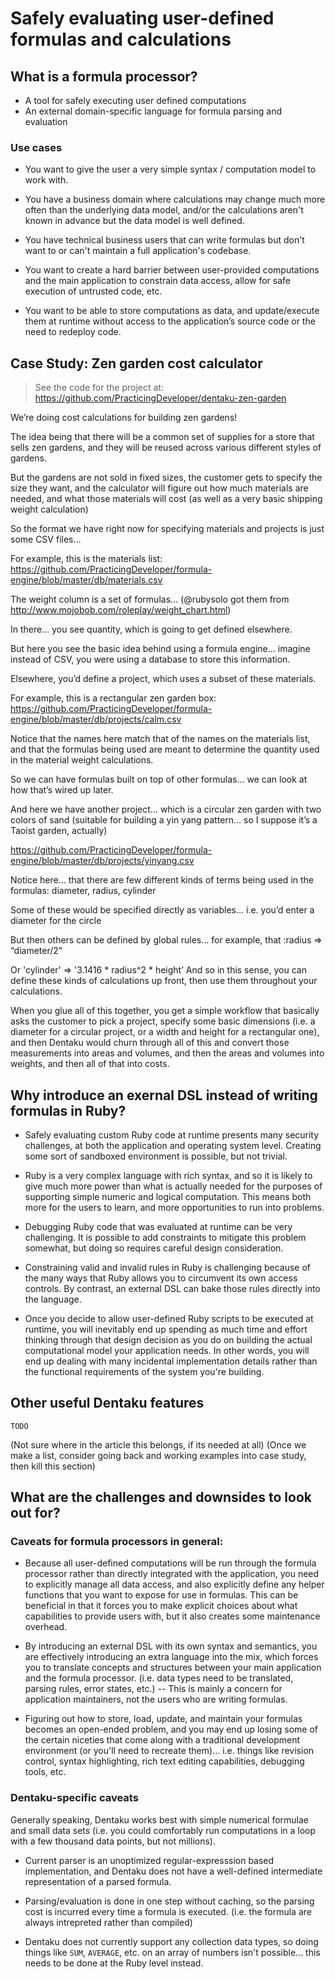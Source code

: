 # Safely evaluating user-defined formulas and calculations


## What is a formula processor?

* A tool for safely executing user defined computations
* An external domain-specific language for formula parsing and evaluation

### Use cases

* You want to give the user a very simple syntax / computation model to work with.

* You have a business domain where calculations may change much more often than the underlying data model, and/or the calculations aren't known in advance but the data model is well defined.

* You have technical business users that can write formulas but don't want to or can't maintain a full application's codebase.

* You want to create a hard barrier between user-provided computations and the main application to constrain data access, allow for safe execution of untrusted code, etc.

* You want to be able to store computations as data,  and update/execute them at runtime without access to the application’s source code or the need to redeploy code.

## Case Study: Zen garden cost calculator

> See the code for the project at: https://github.com/PracticingDeveloper/dentaku-zen-garden

We’re doing cost calculations for building zen gardens!

The idea being that there will be a common set of supplies for a store that sells zen gardens, and they will be reused across various different styles of gardens.

But the gardens are not sold in fixed sizes, the customer gets to specify the size they want, and the calculator will figure out how much materials are needed, and what those materials will cost (as well as a very basic shipping weight calculation)

So the format we have right now for specifying materials and projects is just some CSV files…

For example, this is the materials list: https://github.com/PracticingDeveloper/formula-engine/blob/master/db/materials.csv

The weight column is a set of formulas… (@rubysolo got them from http://www.mojobob.com/roleplay/weight_chart.html)

In there… you see quantity, which is going to get defined elsewhere.

But here you see the basic idea behind using a formula engine… imagine instead of CSV, you were using a database to store this information.

Elsewhere, you’d define a project, which uses a subset of these materials.

For example, this is a rectangular zen garden box: https://github.com/PracticingDeveloper/formula-engine/blob/master/db/projects/calm.csv

Notice that the names here match that of the names on the materials list, and that the formulas being used are meant to determine the quantity used in the material weight calculations.

So we can have formulas built on top of other formulas… we can look at how that’s wired up later.

And here we have another project… which is a circular zen garden with two colors of sand (suitable for building a yin yang pattern… so I suppose it’s a Taoist garden, actually)

https://github.com/PracticingDeveloper/formula-engine/blob/master/db/projects/yinyang.csv

Notice here… that there are few different kinds of terms being used in the formulas: diameter, radius, cylinder

Some of these would be specified directly as variables… i.e. you’d enter a diameter for the circle

But then others can be defined by global rules… for example, that :radius => “diameter/2"

Or 'cylinder' => '3.1416 * radius^2 * height’ And so in this sense, you can define these kinds of calculations up front, then use them throughout your calculations.

When you glue all of this together, you get a simple workflow that basically asks the customer to pick a project, specify some basic dimensions (i.e. a diameter for a circular project, or a width and height for a rectangular one), and then Dentaku would churn through all of this and convert those measurements into areas and volumes, and then the areas and volumes into weights, and then all of that into costs.

## Why introduce an exernal DSL instead of writing formulas in Ruby?

* Safely evaluating custom Ruby code at runtime presents many security challenges,  at both the application and operating system level. Creating some sort of sandboxed environment is possible, but not trivial.

*  Ruby is a very complex language with rich syntax, and so it is likely to give much more power than what is actually needed for the purposes of supporting simple numeric and logical computation. This means both more for the users to learn, and more opportunities to run into problems.

* Debugging Ruby code that was evaluated at runtime can be very challenging. It is possible to add constraints to mitigate this problem somewhat, but doing so requires careful design consideration.

* Constraining valid and invalid rules in Ruby is challenging because of the many ways that Ruby allows you to circumvent its own access controls. By contrast, an external DSL can bake those rules directly into the language.

* Once you decide to allow user-defined Ruby scripts to be executed at runtime, you will inevitably end up spending as much time and effort thinking through that design decision as you do on building the actual computational model your application needs. In other words, you will end up dealing with many incidental implementation details rather than the functional requirements of the system you're building.

## Other useful Dentaku features

`TODO`

(Not sure where in the article this belongs, if its needed at all)
(Once we make a list, consider going back and working examples into case study, then kill this section)

## What are the challenges and downsides to look out for?

### Caveats for formula processors in general:

* Because all user-defined computations will be run through the formula processor rather than directly integrated with the application, you need to explicitly manage all data access, and also explicitly define any helper functions that you want to expose for use in formulas. This can be beneficial in that it forces you to make explicit choices about what capabilities to provide users with, but it also creates some maintenance overhead.

* By introducing an external DSL with its own syntax and semantics, you are effectively introducing an extra language into the mix, which forces you to translate concepts and structures between your main application and the formula processor. (i.e. data types need to be translated, parsing rules, error states, etc.) -- This is mainly a concern for application maintainers, not the users who are writing formulas.

* Figuring out how to store, load, update, and maintain your formulas becomes an open-ended problem, and you may end up losing some of the certain niceties that come along with a traditional development environment (or you'll need to recreate them)... i.e. things like revision control, syntax highlighting, rich text editing capabilities, debugging tools, etc. 

### Dentaku-specific caveats

Generally speaking, Dentaku works best with simple numerical formulae and small data sets (i.e. you could comfortably run computations in a loop with a few thousand data points, but not millions).

* Current parser is an unoptimized regular-expresssion based implementation, and Dentaku does not have a well-defined intermediate representation of a parsed formula.

* Parsing/evaluation is done in one step without caching, so the parsing cost is incurred every time a formula is executed. (i.e. the formula are always intrepreted rather than compiled)

* Dentaku does not currently support any collection data types, so doing things like `SUM`, `AVERAGE`, etc. on an array of numbers isn't possible... this needs to be done at the Ruby level instead.
